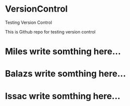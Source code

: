 # VersionControl
Testing Version Control

This is Github repo for testing version control

# Miles write somthing here...



# Balazs write somthing here...



# Issac write somthing here...
